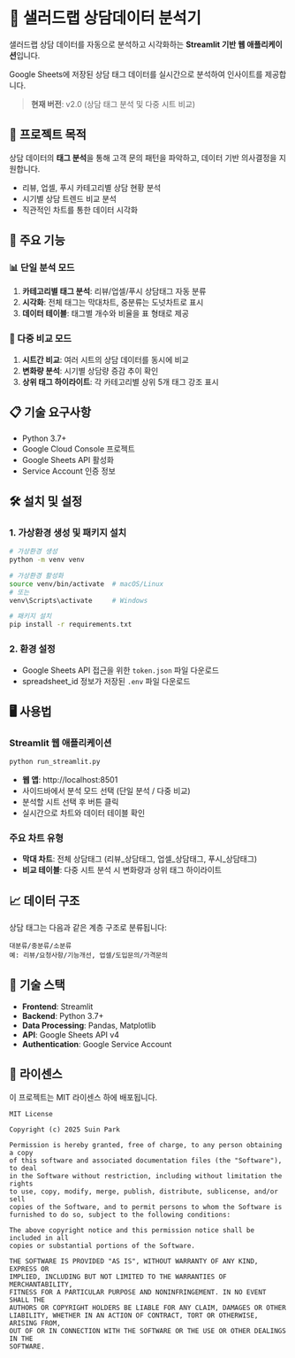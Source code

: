 # 🥗 샐러드랩 상담데이터 분석기

샐러드랩 상담 데이터를 자동으로 분석하고 시각화하는 **Streamlit 기반 웹 애플리케이션**입니다.

Google Sheets에 저장된 상담 태그 데이터를 실시간으로 분석하여 인사이트를 제공합니다.

> **현재 버전**: v2.0 (상담 태그 분석 및 다중 시트 비교)

## 🎯 프로젝트 목적

상담 데이터의 **태그 분석**을 통해 고객 문의 패턴을 파악하고, 데이터 기반 의사결정을 지원합니다.
- 리뷰, 업셀, 푸시 카테고리별 상담 현황 분석
- 시기별 상담 트렌드 비교 분석
- 직관적인 차트를 통한 데이터 시각화

## 🚀 주요 기능

### 📊 단일 분석 모드
1. **카테고리별 태그 분석**: 리뷰/업셀/푸시 상담태그 자동 분류
2. **시각화**: 전체 태그는 막대차트, 중분류는 도넛차트로 표시
3. **데이터 테이블**: 태그별 개수와 비율을 표 형태로 제공

### 🔄 다중 비교 모드
1. **시트간 비교**: 여러 시트의 상담 데이터를 동시에 비교
2. **변화량 분석**: 시기별 상담량 증감 추이 확인
3. **상위 태그 하이라이트**: 각 카테고리별 상위 5개 태그 강조 표시

## 📋 기술 요구사항

- Python 3.7+
- Google Cloud Console 프로젝트
- Google Sheets API 활성화
- Service Account 인증 정보

## 🛠️ 설치 및 설정

### 1. 가상환경 생성 및 패키지 설치
```bash
# 가상환경 생성
python -m venv venv

# 가상환경 활성화
source venv/bin/activate  # macOS/Linux
# 또는
venv\Scripts\activate     # Windows

# 패키지 설치
pip install -r requirements.txt
```

### 2. 환경 설정
- Google Sheets API 접근을 위한 `token.json` 파일 다운로드
- spreadsheet_id 정보가 저장된 `.env` 파일 다운로드

## 🖥️ 사용법

### Streamlit 웹 애플리케이션
```bash
python run_streamlit.py
```
- **웹 앱**: http://localhost:8501
- 사이드바에서 분석 모드 선택 (단일 분석 / 다중 비교)
- 분석할 시트 선택 후 버튼 클릭
- 실시간으로 차트와 데이터 테이블 확인

### 주요 차트 유형
- **막대 차트**: 전체 상담태그 (리뷰_상담태그, 업셀_상담태그, 푸시_상담태그)
- **비교 테이블**: 다중 시트 분석 시 변화량과 상위 태그 하이라이트

## 📈 데이터 구조

상담 태그는 다음과 같은 계층 구조로 분류됩니다:
```
대분류/중분류/소분류
예: 리뷰/요청사항/기능개선, 업셀/도입문의/가격문의
```

## 🔧 기술 스택

- **Frontend**: Streamlit
- **Backend**: Python 3.7+
- **Data Processing**: Pandas, Matplotlib
- **API**: Google Sheets API v4
- **Authentication**: Google Service Account

## 📄 라이센스

이 프로젝트는 MIT 라이센스 하에 배포됩니다.

```
MIT License

Copyright (c) 2025 Suin Park

Permission is hereby granted, free of charge, to any person obtaining a copy
of this software and associated documentation files (the "Software"), to deal
in the Software without restriction, including without limitation the rights
to use, copy, modify, merge, publish, distribute, sublicense, and/or sell
copies of the Software, and to permit persons to whom the Software is
furnished to do so, subject to the following conditions:

The above copyright notice and this permission notice shall be included in all
copies or substantial portions of the Software.

THE SOFTWARE IS PROVIDED "AS IS", WITHOUT WARRANTY OF ANY KIND, EXPRESS OR
IMPLIED, INCLUDING BUT NOT LIMITED TO THE WARRANTIES OF MERCHANTABILITY,
FITNESS FOR A PARTICULAR PURPOSE AND NONINFRINGEMENT. IN NO EVENT SHALL THE
AUTHORS OR COPYRIGHT HOLDERS BE LIABLE FOR ANY CLAIM, DAMAGES OR OTHER
LIABILITY, WHETHER IN AN ACTION OF CONTRACT, TORT OR OTHERWISE, ARISING FROM,
OUT OF OR IN CONNECTION WITH THE SOFTWARE OR THE USE OR OTHER DEALINGS IN THE
SOFTWARE.
```
